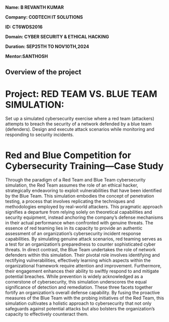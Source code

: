 **Name: B REVANTH KUMAR**

**Company: CODTECH IT SOLUTIONS**

**ID: CT6WDS2016**

**Domain: CYBER SECURITY & ETHICAL HACKING**

**Duration: SEP25TH TO NOV10TH,2024**

**Mentor:SANTHOSH**

## Overview of the project

# Project: RED TEAM VS. BLUE TEAM SIMULATION:

Set up a simulated cybersecurity exercise where a red team (attackers) attempts to
breach the security of a network defended by a blue team (defenders). Design and execute
attack scenarios while monitoring and responding to security incidents.

# Red and Blue Competition for Cybersecurity Training—Case Study
Through the paradigm of a Red Team and Blue Team cybersecurity simulation, the Red Team assumes the role of an ethical hacker, strategically endeavoring to exploit vulnerabilities that have been identified by the Blue Team. This simulation embodies the concept of penetration testing, a process that involves replicating the techniques and methodologies employed by real-world attackers. This pragmatic approach signifies a departure from relying solely on theoretical capabilities and security equipment, instead anchoring the company’s defense mechanisms in their actual performance when confronted with genuine threats.
The essence of red teaming lies in its capacity to provide an authentic assessment of an organization’s cybersecurity incident response capabilities. By simulating genuine attack scenarios, red teaming serves as a test for an organization’s preparedness to counter sophisticated cyber threats. In direct contrast, the Blue Team undertakes the role of network defenders within this simulation. Their pivotal role involves identifying and rectifying vulnerabilities, effectively learning which aspects within the organizational framework require attention and improvement. Furthermore, their engagement enhances their ability to swiftly respond to and mitigate potential breaches.
While prevention is widely acknowledged as a cornerstone of cybersecurity, this simulation underscores the equal significance of detection and remediation. These three facets together fortify an organization’s overall defense capability. By fusing the proactive measures of the Blue Team with the probing initiatives of the Red Team, this simulation cultivates a holistic approach to cybersecurity that not only safeguards against potential attacks but also bolsters the organization’s capacity to effectively counteract them.

